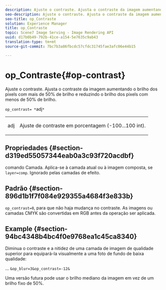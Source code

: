 ```yaml
---
description: Ajuste o contraste. Ajusta o contraste da imagem aumentando o brilho dos pixels com mais de 50% de brilho e reduzindo o brilho dos pixels com menos de 50% de brilho.
seo-description: Ajuste o contraste. Ajusta o contraste da imagem aumentando o brilho dos pixels com mais de 50% de brilho e reduzindo o brilho dos pixels com menos de 50% de brilho.
seo-title: op_Contraste
solution: Experience Manager
title: op_Contraste
topic: Scene7 Image Serving - Image Rendering API
uuid: d17b0b49-792b-41ce-a154-5e7635c9ab43
translation-type: tm+mt
source-git-commit: 7bc7b3a86fbcdc57cfdc31745fae3afc06e44b15

---
```



# op_Contraste{#op-contrast}

Ajuste o contraste. Ajusta o contraste da imagem aumentando o brilho dos pixels com mais de 50% de brilho e reduzindo o brilho dos pixels com menos de 50% de brilho.

`op_contrast= *`adj`*`

<table id="simpletable_8246802C74424A68A7A2EA5B50A89D42"> 
 <tr class="strow"> 
  <td class="stentry"> <p><span class="varname"> adj</span> </p> </td> 
  <td class="stentry"> <p>Ajuste de contraste em porcentagem (-100...100 int). </p></td> 
 </tr> 
</table>

## Propriedades {#section-d319ed55057344eab0a3c93f720acdbf}

comando Camada. Aplica-se à camada atual ou à imagem composta, se `layer=comp`. Ignorado pelas camadas de efeito.

## Padrão {#section-896d1b1f7f084e929355a4684f3e833b}

`op_contrast=0`, para que não haja mudança no contraste. As imagens ou camadas CMYK são convertidas em RGB antes da operação ser aplicada.

## Example {#section-94bc4348b4bc4f0e9768ea1c45ca8340}

Diminua o contraste e a nitidez de uma camada de imagem de qualidade superior para equipará-la visualmente a uma foto de fundo de baixa qualidade:

… `&op_blur=3&op_contrast=-12&`

Uma versão futura pode usar o brilho mediano da imagem em vez de um brilho fixo de 50%.
